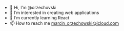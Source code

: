 - 👋 Hi, I’m @orzechovski
- 👀 I’m interested in creating web applications
- 🌱 I’m currently learning React
- 📫 How to reach me marcin_orzechowski@icloud.com


